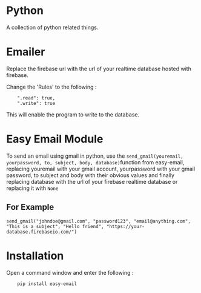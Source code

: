 # Python
A collection of python related things.

# Emailer
Replace the firebase url with the url of your realtime database hosted with firebase.

Change the 'Rules' to the following :
```
    ".read": true,
    ".write": true
```
This will enable the program to write to the database.

# Easy Email Module
To send an email using gmail in python, use the ```send_gmail(youremail, yourpassword, to, subject, body, database)```function from easy-email, replacing youremail with your gmail account, yourpassword with your gmail password, to subject and body with their obvious values and finally replacing database with the url of your firebase realtime database or replacing it with ```None```

## For Example
```
send_gmail("johndoe@gmail.com", "password123", "email@anything.com", "This is a subject", "Hello friend", "https://your-database.firebaseio.com/")
```

# Installation
Open a command window and enter the following :
```
    pip install easy-email
```

